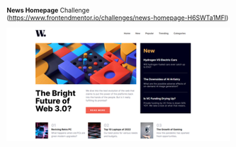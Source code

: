 **News Homepage**
Challenge (https://www.frontendmentor.io/challenges/news-homepage-H6SWTa1MFl)

![Design preview for the News homepage coding challenge](preview.png)
